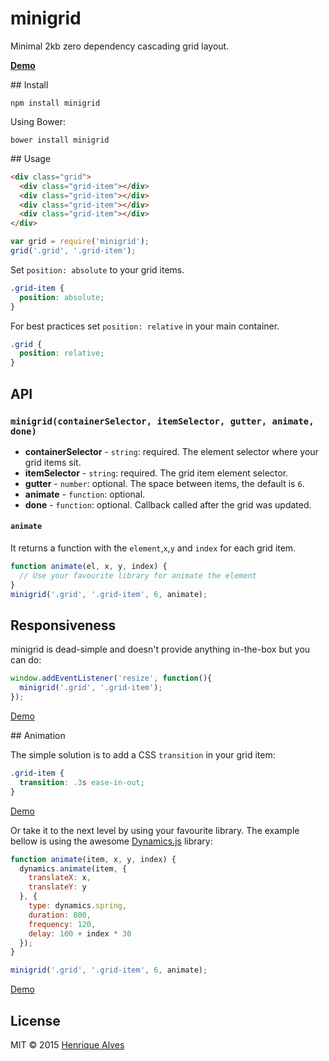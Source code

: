 # minigrid
Minimal 2kb zero dependency cascading grid layout.

**[Demo](http://henriquea.github.io/minigrid/)**

## Install

`npm install minigrid`

Using Bower:

`bower install minigrid`

## Usage

```html
<div class="grid">
  <div class="grid-item"></div>
  <div class="grid-item"></div>
  <div class="grid-item"></div>
  <div class="grid-item"></div>
</div>
```

```js
var grid = require('minigrid');
grid('.grid', '.grid-item');
```

Set `position: absolute` to your grid items.

```css
.grid-item {
  position: absolute;
}
```

For best practices set `position: relative` in your main container.

```css
.grid {
  position: relative;
}
```


## API

### `minigrid(containerSelector, itemSelector, gutter, animate, done)`

- **containerSelector** - `string`: required. The element selector where your grid items sit.
- **itemSelector** - `string`: required. The grid item element selector.
- **gutter** - `number`: optional. The space between items, the default is `6`.
- **animate** - `function`: optional.
- **done** - `function`: optional. Callback called after the grid was updated.

#### `animate`

It returns a function with the `element`,`x`,`y` and `index` for each grid item.

```js
function animate(el, x, y, index) {
  // Use your favourite library for animate the element
}
minigrid('.grid', '.grid-item', 6, animate);
```

## Responsiveness

minigrid is dead-simple and doesn't provide anything in-the-box but you can do:

```js
window.addEventListener('resize', function(){
  minigrid('.grid', '.grid-item');
});
```

[Demo](http://output.jsbin.com/maroda/1/)

## Animation

The simple solution is to add a CSS `transition` in your grid item:

```css
.grid-item {
  transition: .3s ease-in-out;
}
```

[Demo](http://output.jsbin.com/maroda/3/)

Or take it to the next level by using your favourite library. The example bellow is using the awesome [Dynamics.js](http://dynamicsjs.com) library:

```js
function animate(item, x, y, index) {
  dynamics.animate(item, {
    translateX: x,
    translateY: y
  }, {
    type: dynamics.spring,
    duration: 800,
    frequency: 120,
    delay: 100 + index * 30
  });
}

minigrid('.grid', '.grid-item', 6, animate);
```
[Demo](http://output.jsbin.com/maroda/7/)

## License

MIT &copy; 2015 [Henrique Alves](http://alves.im)
